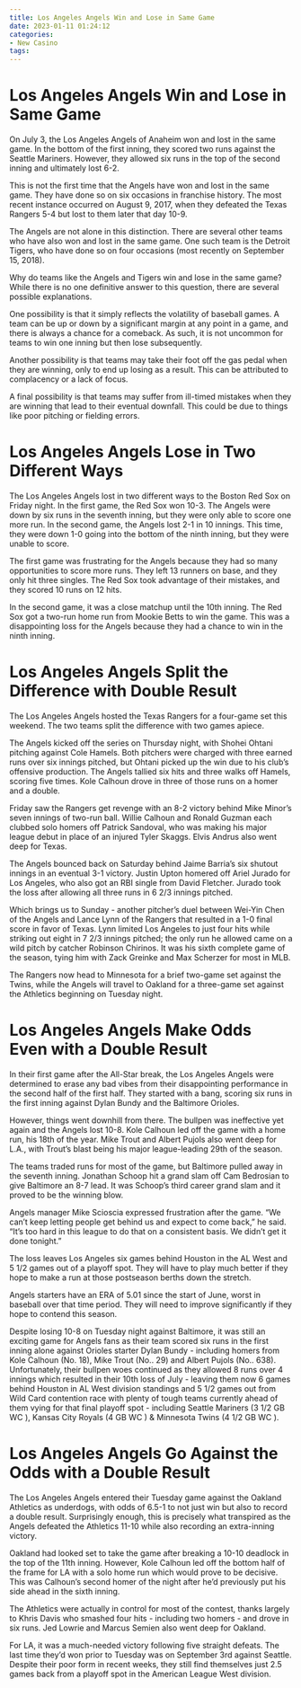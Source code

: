 ```yaml
---
title: Los Angeles Angels Win and Lose in Same Game
date: 2023-01-11 01:24:12
categories:
- New Casino
tags:
---
```



#  Los Angeles Angels Win and Lose in Same Game

On July 3, the Los Angeles Angels of Anaheim won and lost in the same game. In the bottom of the first inning, they scored two runs against the Seattle Mariners. However, they allowed six runs in the top of the second inning and ultimately lost 6-2.

This is not the first time that the Angels have won and lost in the same game. They have done so on six occasions in franchise history. The most recent instance occurred on August 9, 2017, when they defeated the Texas Rangers 5-4 but lost to them later that day 10-9.

The Angels are not alone in this distinction. There are several other teams who have also won and lost in the same game. One such team is the Detroit Tigers, who have done so on four occasions (most recently on September 15, 2018).

Why do teams like the Angels and Tigers win and lose in the same game? While there is no one definitive answer to this question, there are several possible explanations.

One possibility is that it simply reflects the volatility of baseball games. A team can be up or down by a significant margin at any point in a game, and there is always a chance for a comeback. As such, it is not uncommon for teams to win one inning but then lose subsequently.

Another possibility is that teams may take their foot off the gas pedal when they are winning, only to end up losing as a result. This can be attributed to complacency or a lack of focus.

A final possibility is that teams may suffer from ill-timed mistakes when they are winning that lead to their eventual downfall. This could be due to things like poor pitching or fielding errors.

#  Los Angeles Angels Lose in Two Different Ways

The Los Angeles Angels lost in two different ways to the Boston Red Sox on Friday night. In the first game, the Red Sox won 10-3. The Angels were down by six runs in the seventh inning, but they were only able to score one more run. In the second game, the Angels lost 2-1 in 10 innings. This time, they were down 1-0 going into the bottom of the ninth inning, but they were unable to score.

The first game was frustrating for the Angels because they had so many opportunities to score more runs. They left 13 runners on base, and they only hit three singles. The Red Sox took advantage of their mistakes, and they scored 10 runs on 12 hits.

In the second game, it was a close matchup until the 10th inning. The Red Sox got a two-run home run from Mookie Betts to win the game. This was a disappointing loss for the Angels because they had a chance to win in the ninth inning.

#  Los Angeles Angels Split the Difference with Double Result

The Los Angeles Angels hosted the Texas Rangers for a four-game set this weekend. The two teams split the difference with two games apiece.

The Angels kicked off the series on Thursday night, with Shohei Ohtani pitching against Cole Hamels. Both pitchers were charged with three earned runs over six innings pitched, but Ohtani picked up the win due to his club’s offensive production. The Angels tallied six hits and three walks off Hamels, scoring five times. Kole Calhoun drove in three of those runs on a homer and a double.

Friday saw the Rangers get revenge with an 8-2 victory behind Mike Minor’s seven innings of two-run ball. Willie Calhoun and Ronald Guzman each clubbed solo homers off Patrick Sandoval, who was making his major league debut in place of an injured Tyler Skaggs. Elvis Andrus also went deep for Texas.

The Angels bounced back on Saturday behind Jaime Barria’s six shutout innings in an eventual 3-1 victory. Justin Upton homered off Ariel Jurado for Los Angeles, who also got an RBI single from David Fletcher. Jurado took the loss after allowing all three runs in 6 2/3 innings pitched.

Which brings us to Sunday - another pitcher’s duel between Wei-Yin Chen of the Angels and Lance Lynn of the Rangers that resulted in a 1-0 final score in favor of Texas. Lynn limited Los Angeles to just four hits while striking out eight in 7 2/3 innings pitched; the only run he allowed came on a wild pitch by catcher Robinson Chirinos. It was his sixth complete game of the season, tying him with Zack Greinke and Max Scherzer for most in MLB.

The Rangers now head to Minnesota for a brief two-game set against the Twins, while the Angels will travel to Oakland for a three-game set against the Athletics beginning on Tuesday night.

#  Los Angeles Angels Make Odds Even with a Double Result

In their first game after the All-Star break, the Los Angeles Angels were determined to erase any bad vibes from their disappointing performance in the second half of the first half. They started with a bang, scoring six runs in the first inning against Dylan Bundy and the Baltimore Orioles.

However, things went downhill from there. The bullpen was ineffective yet again and the Angels lost 10-8. Kole Calhoun led off the game with a home run, his 18th of the year. Mike Trout and Albert Pujols also went deep for L.A., with Trout’s blast being his major league-leading 29th of the season.

The teams traded runs for most of the game, but Baltimore pulled away in the seventh inning. Jonathan Schoop hit a grand slam off Cam Bedrosian to give Baltimore an 8-7 lead. It was Schoop’s third career grand slam and it proved to be the winning blow.

Angels manager Mike Scioscia expressed frustration after the game. “We can’t keep letting people get behind us and expect to come back,” he said. “It’s too hard in this league to do that on a consistent basis. We didn’t get it done tonight.”

The loss leaves Los Angeles six games behind Houston in the AL West and 5 1/2 games out of a playoff spot. They will have to play much better if they hope to make a run at those postseason berths down the stretch.

Angels starters have an ERA of 5.01 since the start of June, worst in baseball over that time period. They will need to improve significantly if they hope to contend this season. 

Despite losing 10-8 on Tuesday night against Baltimore, it was still an exciting game for Angels fans as their team scored six runs in the first inning alone against Orioles starter Dylan Bundy - including homers from Kole Calhoun (No. 18), Mike Trout (No.. 29) and Albert Pujols (No.. 638). Unfortunately, their bullpen woes continued as they allowed 8 runs over 4 innings which resulted in their 10th loss of July - leaving them now 6 games behind Houston in AL West division standings and 5 1/2 games out from Wild Card contention race with plenty of tough teams currently ahead of them vying for that final playoff spot - including Seattle Mariners (3 1/2 GB WC ), Kansas City Royals (4 GB WC ) & Minnesota Twins (4 1/2 GB WC ). 



#  Los Angeles Angels Go Against the Odds with a Double Result

The Los Angeles Angels entered their Tuesday game against the Oakland Athletics as underdogs, with odds of 6.5-1 to not just win but also to record a double result. Surprisingly enough, this is precisely what transpired as the Angels defeated the Athletics 11-10 while also recording an extra-inning victory.

Oakland had looked set to take the game after breaking a 10-10 deadlock in the top of the 11th inning. However, Kole Calhoun led off the bottom half of the frame for LA with a solo home run which would prove to be decisive. This was Calhoun’s second homer of the night after he’d previously put his side ahead in the sixth inning.

The Athletics were actually in control for most of the contest, thanks largely to Khris Davis who smashed four hits - including two homers - and drove in six runs. Jed Lowrie and Marcus Semien also went deep for Oakland.

For LA, it was a much-needed victory following five straight defeats. The last time they’d won prior to Tuesday was on September 3rd against Seattle. Despite their poor form in recent weeks, they still find themselves just 2.5 games back from a playoff spot in the American League West division.